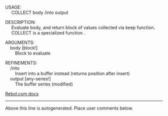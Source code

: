 USAGE:  
&nbsp;&nbsp;&nbsp;&nbsp;&nbsp;COLLECT&nbsp;body&nbsp;/into&nbsp;output  
  
DESCRIPTION:  
&nbsp;&nbsp;&nbsp;&nbsp;&nbsp;Evaluate&nbsp;body,&nbsp;and&nbsp;return&nbsp;block&nbsp;of&nbsp;values&nbsp;collected&nbsp;via&nbsp;keep&nbsp;function.  
&nbsp;&nbsp;&nbsp;&nbsp;&nbsp;COLLECT&nbsp;is&nbsp;a&nbsp;specialized&nbsp;function&nbsp;.  
  
ARGUMENTS:  
&nbsp;&nbsp;&nbsp;&nbsp;body&nbsp;[block!]  
&nbsp;&nbsp;&nbsp;&nbsp;&nbsp;&nbsp;&nbsp;&nbsp;Block&nbsp;to&nbsp;evaluate  
  
REFINEMENTS:  
&nbsp;&nbsp;&nbsp;&nbsp;/into  
&nbsp;&nbsp;&nbsp;&nbsp;&nbsp;&nbsp;&nbsp;&nbsp;Insert&nbsp;into&nbsp;a&nbsp;buffer&nbsp;instead&nbsp;(returns&nbsp;position&nbsp;after&nbsp;insert)  
&nbsp;&nbsp;&nbsp;&nbsp;output&nbsp;[any-series!]  
&nbsp;&nbsp;&nbsp;&nbsp;&nbsp;&nbsp;&nbsp;&nbsp;The&nbsp;buffer&nbsp;series&nbsp;(modified)  

[Rebol.com docs](http://www.rebol.com/r3/docs/functions/collect.html)
___
Above this line is autogenerated. Place user comments below.